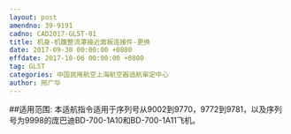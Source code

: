 ```yaml
---
layout: post
amendno: 39-9191
cadno: CAD2017-GL5T-01
title: 机身-机腹整流罩接近面板连接件-更换
date: 2017-09-30 00:00:00 +0800
effdate: 2017-10-06 00:00:00 +0800
tag: GL5T
categories: 中国民用航空上海航空器适航审定中心
author: 邢广华
---
```


##适用范围:
本适航指令适用于序列号从9002到9770，9772到9781，以及序列号为9998的庞巴迪BD-700-1A10和BD-700-1A11飞机。

